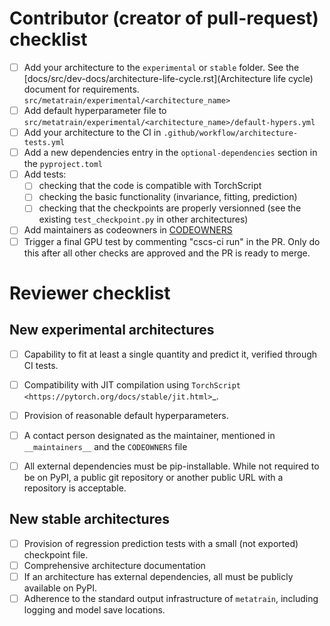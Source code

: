 <!-- Describe your new architecture briefly here -->



# Contributor (creator of pull-request) checklist

- [ ] Add your architecture to the `experimental` or `stable` folder. See the
  [docs/src/dev-docs/architecture-life-cycle.rst](Architecture life cycle)
  document for requirements. `src/metatrain/experimental/<architecture_name>`
- [ ] Add default hyperparameter file to
  `src/metatrain/experimental/<architecture_name>/default-hypers.yml`
- [ ] Add your architecture to the CI in `.github/workflow/architecture-tests.yml`
- [ ] Add a new dependencies entry in the `optional-dependencies` section in the
  `pyproject.toml`
- [ ] Add tests:
  - [ ] checking that the code is compatible with TorchScript
  - [ ] checking the basic functionality (invariance, fitting, prediction)
  - [ ] checking that the checkpoints are properly versionned (see the existing
    `test_checkpoint.py` in other architectures)
- [ ] Add maintainers as codeowners in [CODEOWNERS](CODEOWNERS)
- [ ] Trigger a final GPU test by commenting "cscs-ci run" in the PR. Only do this after
  all other checks are approved and the PR is ready to merge.

# Reviewer checklist

## New experimental architectures

- [ ] Capability to fit at least a single quantity and predict it, verified through CI
   tests.
- [ ] Compatibility with JIT compilation using `TorchScript
   <https://pytorch.org/docs/stable/jit.html>`_.
- [ ] Provision of reasonable default hyperparameters.
- [ ] A contact person designated as the maintainer, mentioned in `__maintainers__` and the `CODEOWNERS` file
- [ ] All external dependencies must be pip-installable. While not required to be on
   PyPI, a public git repository or another public URL with a repository is acceptable.


## New stable architectures
- [ ] Provision of regression prediction tests with a small (not exported) checkpoint
  file.
- [ ] Comprehensive architecture documentation
- [ ] If an architecture has external dependencies, all must be publicly available on
  PyPI.
- [ ] Adherence to the standard output infrastructure of `metatrain`, including
   logging and model save locations.
